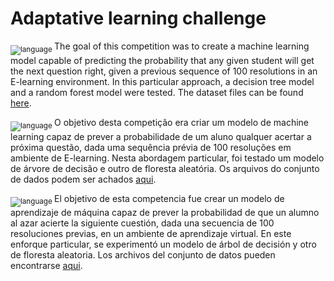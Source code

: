 # Adaptative learning challenge

<sub>![language](https://img.shields.io/badge/EN-blue.svg) </sub>
The goal of this competition was to create a machine learning model capable of predicting the probability that any given student will get the next question right, given a previous sequence of 100 resolutions in an E-learning environment. In this particular approach, a decision tree model and a random forest model were tested.
The dataset files can be found [here](https://drive.google.com/drive/folders/1VtFkocuaNB8oo3bqF0VCx6ctnJwXitx_).

<sub> ![language](https://img.shields.io/badge/PT-green.svg) </sub>
O objetivo desta competição era criar um modelo de machine learning capaz de prever a probabilidade de um aluno qualquer acertar a próxima questão, dada uma sequência prévia de 100 resoluções em ambiente de E-learning. Nesta abordagem particular, foi testado um modelo de árvore de decisão e outro de floresta aleatória.
Os arquivos do conjunto de dados podem ser achados [aqui](https://drive.google.com/drive/folders/1VtFkocuaNB8oo3bqF0VCx6ctnJwXitx_).

<sub> ![language](https://img.shields.io/badge/ES-red.svg) </sub>
El objetivo de esta competencia fue crear un modelo de aprendizaje de máquina capaz de prever la probabilidad de que un alumno al azar acierte la siguiente cuestión, dada una secuencia de 100 resoluciones previas, en un ambiente de aprendizaje virtual. En este enforque particular, se experimentó un modelo de árbol de decisión y otro de floresta aleatoria. Los archivos del conjunto de datos pueden encontrarse [aqui](https://drive.google.com/drive/folders/1VtFkocuaNB8oo3bqF0VCx6ctnJwXitx_).
